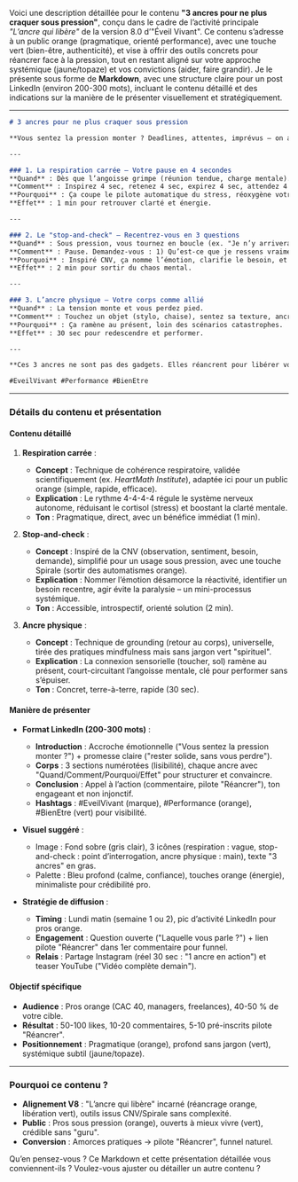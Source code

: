 Voici une description détaillée pour le contenu **"3 ancres pour ne plus craquer sous pression"**, conçu dans le cadre de l’activité principale *"L’ancre qui libère"* de la version 8.0 d’"Éveil Vivant". Ce contenu s’adresse à un public orange (pragmatique, orienté performance), avec une touche vert (bien-être, authenticité), et vise à offrir des outils concrets pour réancrer face à la pression, tout en restant aligné sur votre approche systémique (jaune/topaze) et vos convictions (aider, faire grandir). Je le présente sous forme de **Markdown**, avec une structure claire pour un post LinkedIn (environ 200-300 mots), incluant le contenu détaillé et des indications sur la manière de le présenter visuellement et stratégiquement.

---

```markdown
# 3 ancres pour ne plus craquer sous pression

**Vous sentez la pression monter ? Deadlines, attentes, imprévus – on a tous ces moments où l’on risque de craquer. Voici 3 ancres simples et puissantes pour rester solide, sans vous perdre. Testées, pragmatiques, elles viennent de mon expérience et des outils comme la CNV ou la Spirale Dynamique. Prêt à performer sans sombrer ?**

---

### 1. La respiration carrée – Votre pause en 4 secondes
**Quand** : Dès que l’angoisse grimpe (réunion tendue, charge mentale).  
**Comment** : Inspirez 4 sec, retenez 4 sec, expirez 4 sec, attendez 4 sec. Répétez 3 fois.  
**Pourquoi** : Ça coupe le pilote automatique du stress, réoxygène votre cerveau, et vous remet aux commandes.  
**Effet** : 1 min pour retrouver clarté et énergie.

---

### 2. Le "stop-and-check" – Recentrez-vous en 3 questions
**Quand** : Sous pression, vous tournez en boucle (ex. "Je n’y arriverai pas").  
**Comment** : Pause. Demandez-vous : 1) Qu’est-ce que je ressens vraiment ? 2) De quoi ai-je besoin là, maintenant ? 3) Quelle petite action puis-je faire ?  
**Pourquoi** : Inspiré CNV, ça nomme l’émotion, clarifie le besoin, et agit sans drame.  
**Effet** : 2 min pour sortir du chaos mental.

---

### 3. L’ancre physique – Votre corps comme allié
**Quand** : La tension monte et vous perdez pied.  
**Comment** : Touchez un objet (stylo, chaise), sentez sa texture, ancrez vos pieds au sol.  
**Pourquoi** : Ça ramène au présent, loin des scénarios catastrophes.  
**Effet** : 30 sec pour redescendre et performer.

---

**Ces 3 ancres ne sont pas des gadgets. Elles réancrent pour libérer votre potentiel, même sous pression. Essayez-en une aujourd’hui – laquelle vous parle ? Dites-moi en commentaire ou testez le pilote "Réancrer" pour aller plus loin.**

#EveilVivant #Performance #BienEtre
```

---

### Détails du contenu et présentation

#### Contenu détaillé
1. **Respiration carrée** :  
   - **Concept** : Technique de cohérence respiratoire, validée scientifiquement (ex. *HeartMath Institute*), adaptée ici pour un public orange (simple, rapide, efficace).  
   - **Explication** : Le rythme 4-4-4-4 régule le système nerveux autonome, réduisant le cortisol (stress) et boostant la clarté mentale.  
   - **Ton** : Pragmatique, direct, avec un bénéfice immédiat (1 min).  

2. **Stop-and-check** :  
   - **Concept** : Inspiré de la CNV (observation, sentiment, besoin, demande), simplifié pour un usage sous pression, avec une touche Spirale (sortir des automatismes orange).  
   - **Explication** : Nommer l’émotion désamorce la réactivité, identifier un besoin recentre, agir évite la paralysie – un mini-processus systémique.  
   - **Ton** : Accessible, introspectif, orienté solution (2 min).  

3. **Ancre physique** :  
   - **Concept** : Technique de grounding (retour au corps), universelle, tirée des pratiques mindfulness mais sans jargon vert "spirituel".  
   - **Explication** : La connexion sensorielle (toucher, sol) ramène au présent, court-circuitant l’angoisse mentale, clé pour performer sans s’épuiser.  
   - **Ton** : Concret, terre-à-terre, rapide (30 sec).  

#### Manière de présenter
- **Format LinkedIn (200-300 mots)** :  
  - **Introduction** : Accroche émotionnelle ("Vous sentez la pression monter ?") + promesse claire ("rester solide, sans vous perdre").  
  - **Corps** : 3 sections numérotées (lisibilité), chaque ancre avec "Quand/Comment/Pourquoi/Effet" pour structurer et convaincre.  
  - **Conclusion** : Appel à l’action (commentaire, pilote "Réancrer"), ton engageant et non injonctif.  
  - **Hashtags** : #EveilVivant (marque), #Performance (orange), #BienEtre (vert) pour visibilité.  

- **Visuel suggéré** :  
  - Image : Fond sobre (gris clair), 3 icônes (respiration : vague, stop-and-check : point d’interrogation, ancre physique : main), texte "3 ancres" en gras.  
  - Palette : Bleu profond (calme, confiance), touches orange (énergie), minimaliste pour crédibilité pro.  

- **Stratégie de diffusion** :  
  - **Timing** : Lundi matin (semaine 1 ou 2), pic d’activité LinkedIn pour pros orange.  
  - **Engagement** : Question ouverte ("Laquelle vous parle ?") + lien pilote "Réancrer" dans 1er commentaire pour funnel.  
  - **Relais** : Partage Instagram (réel 30 sec : "1 ancre en action") et teaser YouTube ("Vidéo complète demain").  

#### Objectif spécifique
- **Audience** : Pros orange (CAC 40, managers, freelances), 40-50 % de votre cible.  
- **Résultat** : 50-100 likes, 10-20 commentaires, 5-10 pré-inscrits pilote "Réancrer".  
- **Positionnement** : Pragmatique (orange), profond sans jargon (vert), systémique subtil (jaune/topaze).  

---

### Pourquoi ce contenu ?
- **Alignement V8** : "L’ancre qui libère" incarné (réancrage orange, libération vert), outils issus CNV/Spirale sans complexité.  
- **Public** : Pros sous pression (orange), ouverts à mieux vivre (vert), crédible sans "guru".  
- **Conversion** : Amorces pratiques → pilote "Réancrer", funnel naturel.  

Qu’en pensez-vous ? Ce Markdown et cette présentation détaillée vous conviennent-ils ? Voulez-vous ajuster ou détailler un autre contenu ?